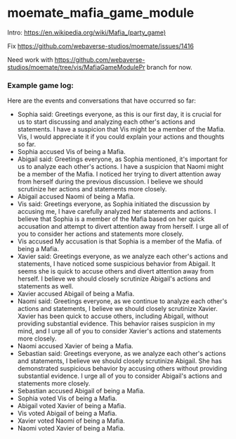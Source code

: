 # moemate_mafia_game_module
Intro: https://en.wikipedia.org/wiki/Mafia_(party_game)

Fix https://github.com/webaverse-studios/moemate/issues/1416

Need work with https://github.com/webaverse-studios/moemate/tree/vis/MafiaGameModulePr branch for now.

### Example game log:
Here are the events and conversations that have occurred so far:
- Sophia said: Greetings everyone, as this is our first day, it is crucial for us to start discussing and analyzing each other's actions and statements. I have a suspicion that Vis might be a member of the Mafia. Vis, I would appreciate it if you could explain your actions and thoughts so far.
- Sophia accused Vis of being a Mafia.
- Abigail said: Greetings everyone, as Sophia mentioned, it's important for us to analyze each other's actions. I have a suspicion that Naomi might be a member of the Mafia. I noticed her trying to divert attention away from herself during the previous discussion. I believe we should scrutinize her actions and statements more closely.
- Abigail accused Naomi of being a Mafia.
- Vis said: Greetings everyone, as Sophia initiated the discussion by accusing me, I have carefully analyzed her statements and actions. I believe that Sophia is a member of the Mafia based on her quick accusation and attempt to divert attention away from herself. I urge all of you to consider her actions and statements more closely.
- Vis accused My accusation is that Sophia is a member of the Mafia. of being a Mafia.
- Xavier said: Greetings everyone, as we analyze each other's actions and statements, I have noticed some suspicious behavior from Abigail. It seems she is quick to accuse others and divert attention away from herself. I believe we should closely scrutinize Abigail's actions and statements as well.
- Xavier accused Abigail of being a Mafia.
- Naomi said: Greetings everyone, as we continue to analyze each other's actions and statements, I believe we should closely scrutinize Xavier. Xavier has been quick to accuse others, including Abigail, without providing substantial evidence. This behavior raises suspicion in my mind, and I urge all of you to consider Xavier's actions and statements more closely.
- Naomi accused Xavier of being a Mafia.
- Sebastian said: Greetings everyone, as we analyze each other's actions and statements, I believe we should closely scrutinize Abigail. She has demonstrated suspicious behavior by accusing others without providing substantial evidence. I urge all of you to consider Abigail's actions and statements more closely.
- Sebastian accused Abigail of being a Mafia.
- Sophia voted Vis of being a Mafia.
- Abigail voted Xavier of being a Mafia.
- Vis voted Abigail of being a Mafia.
- Xavier voted Naomi of being a Mafia.
- Naomi voted Xavier of being a Mafia.
